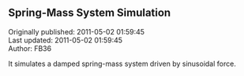 ## Spring-Mass System Simulation  
Originally published: 2011-05-02 01:59:45  
Last updated: 2011-05-02 01:59:45  
Author: FB36   
  
It simulates a damped spring-mass system driven by sinusoidal force.
